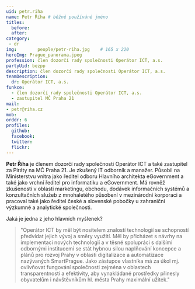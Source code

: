 ```yaml
---
uid: petr.riha
name: Petr Říha	# běžně používáné jméno
titles:
  before:
  after: 
category:
 - dr
img: 		people/petr-riha.jpg    # 165 x 220
heroImg: Prague_panorama.jpeg
profession: člen dozorčí rady společnosti Operátor ICT, a.s.
partyUid: bezpp
description: člen dozorčí rady společnosti Operátor ICT, a.s.
teamDescription:
  dr: Operátor ICT, a.s.
funkce:
  - člen dozorčí rady společnosti Operátor ICT, a.s.
  - zastupitel MČ Praha 21
mail:
- petr@riha.cz
mob: 
orddr: 6
profiles:
  github:                 
  facebook: 		  
  twitter: 		  
  flickr:     		  
---
```


**Petr Říha** je členem dozorčí rady společnosti Operátor ICT a také zastupitel za Piráty na MČ Praha 21. Je zkušený IT odborník a manažer. Působil na Ministerstvu vnitra jako ředitel odboru Hlavního architekta eGovernment a také jako vrchní ředitel pro informatiku a eGovernment. Má rovněž zkušenosti v oblasti marketingu, obchodu, dodávek informačních systémů a konzultačních služeb z mnohaletého působení v mezinárodní korporaci a pracoval také jako ředitel české a slovenské pobočky u zahraniční výzkumné a analytické společnosti. 

Jaká je jedna z jeho hlavních myšlenek? 
>"Operátor ICT by měl být nositelem znalostí technologií se schopností předvídat jejich vývoj a směry využití. Měl by přicházet s návrhy na implementaci nových technologií a v těsné spolupráci s dalšími odbornými institucemi se stát hybnou silou naplňování koncepce a plánů pro rozvoj Prahy v oblasti digitalizace a automatizace nazývaných SmartPrague. Jako zástupce vlastníka má za úkol mj. ovlivňovat fungování společnosti zejména v oblastech transparentnosti a efektivity, aby vynakládané prostředky přinesly obyvatelům i návštěvníkům hl. města Prahy maximální užitek."
